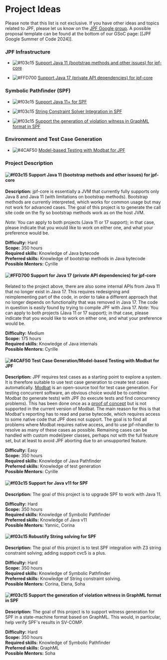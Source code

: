 # Project Ideas

Please note that this list is not exclusive. If you have other ideas and topics related to JPF, please let us know on the [JPF Google group](https://groups.google.com/forum/#!forum/java-pathfinder).
A possible proposal template can be found at the bottom of our GSoC page: [[JPF Google Summer of Code 2024]].

### JPF Infrastructure

* ![#f03c15](https://placehold.co/15x15/f03c15/f03c15.png) [Support Java 11 (bootstrap methods and other issues) for jpf-core](#support-java-11) <Cyrille>

*  ![#FFD700](https://placehold.co/15x15/FFD700/FFD700.png) [Support Java 17 (private API dependencies) for jpf-core](#support-java-17) <Cyrille> 

<!-- ### JPF Application Domains -->

<!-- * [Model Checking Distributed Java Applications](#model-checking-distributed-java-applications) <Cyrille> -->

<!-- * [Verification of Multi Agent Systems](#verification-of-multi-agent-systems) <Franco><Eric><CheckWithNeha> -->

<!--* [Verification of Actor-based Systems](#verification-of-actor-based-systems) <Nastaran> -->

<!--* [Verification of Event-Driven Applications](#verification-of-event-driven-applications) <Oksana>-->

<!-- * [Verification of epistemic properties of Java programs](#verification-of-epistemic-properties-of-java-programs) <Franco><Nikos> -->

<!-- ### Separation Logic

* [Verification of unbounded heap-manipulating programs via learning](#verification-of-unbounded-heap-manipulating-programs-via-learning) <Loc><Sang> -->

<!-- ### Automatic Program Repair -->

<!-- * [Automatic program repair using annotations](#automatic-program-repair-using-annotations) <Bach><Vaibhav><Eric><Corina> -->

### Symbolic Pathfinder (SPF)

* ![#f03c15](https://placehold.co/15x15/f03c15/f03c15.png) [Support Java 11+ for SPF](#support-java-11-for-spf) <Yannic><Corina>

<!-- * [Support gradle for SPF](#support-gradle-for-spf) <Yannic><Corina> -->

* ![#f03c15](https://placehold.co/15x15/f03c15/f03c15.png) [String Constraint Solver Integration in SPF](#improving-string-analysis-in-spf) <Yannic><Corina><Elena><Soha>

* ![#f03c15](https://placehold.co/15x15/f03c15/f03c15.png) [Support the generation of violation witness in GraphML format in SPF](#witness-generation-in-spf) <Soha>

<!-- * [Support Bit-Vector Floating Point in SPF](#bvfloating-point-in-spf) <Soha> -->

<!-- * [Refactoring SPF constraint library](#refactoring-spf-constraint-library) <Elena> -->

<!-- * [Handling Native Calls in the Context of Symbolic Execution](#handling-native-calls-in-the-context-of-symbolic-execution) <Corina><Nastaran> -->

<!-- * [Comparison between concolic execution and classical symbolic execution](#comparison-between-concolic-and-classical-symbolic-execution) -->

<!-- * [Generic GREEN](#generic-green) <Willem> -->

<!-- * [Improving Symbolic PathFinder](#improving-symbolic-pathfinder) <Kasper><Corina> -->

<!-- * [Improving Sampling of Symbolic Paths](#improving-sampling-of-symbolic-paths) <Kasper> -->

<!-- * [Hash-consing for SPF](#hash-consing-for-spf) <Vaibhav> -->

<!-- * [Visualizing ChoiceGenerator tree for SPF](#visualizing-choicegenerator-tree-for-spf) <Vaibhav> -->

<!-- * [Combinatorial testing of configuration options for SPF](#combinatorial-testing-of-configuration-options-for-SPF) <Vaibhav> -->

<!-- * [Beneficial path-merging for SPF](#beneficial-path-merging-for-SPF) <Vaibhav> -->

<!--### Hybrid Fuzzing-->

<!-- * [Whitebox Fuzzer and Grammar Learner](#whitebox-fuzzer-and-grammar-learner)  -->

<!-- * [Fuzzing and Symbolic Execution](#fuzzing-and-symbolic-execution) <Corina><Yannic> -->


<!-- ### Smart Contract -->

<!-- * [Smart Contract Analysis](#smart-contract-analysis) <Cyrille> -->



<!-- ### Android -->

<!-- * [Analysis of Android Applications](#analysis-of-android-applications) -->



<!-- ### Concolic Execution -->

<!-- * [JDart maintenance and scalability](#jdart-maintenance-and-scalability) <Falk> -->

<!--
* [New Features for JDart](#new-features-for-jdart) <Kasper>

* [Concolic Execution for Android Apps](#concolic-execution-for-android-apps) <Kasper>

* [Support for parallel or distributed exploration in JDart](#support-for-parallel-or-distributed-exploration-in-jdart-and-regression-tests-for-jdart)

* [Regression tests for JDart](#support-for-parallel-or-distributed-exploration-in-jdart-and-regression-tests-for-jdart)-->



### Environment and Test Case Generation

<!-- * [Environment and Test Case Generation for Specific Domains](#environment-and-test-case-generation-for-specific-domains) <Oksana> -->

* ![#4CAF50](https://placehold.co/15x15/4CAF50/4CAF50.png) [Model-based Testing with Modbat for JPF](#mbt-modbat) <Cyrille>

<!-- * [Minimizing test-cases for branch coverage of Path-Merged Regions](#minimize-testcases-path-merging) <Soha> -->

<!-- * [Method summaries, extended](#method-summaries)<Cyrille><Pavel> -->

<!-- * [Environment and Test Case Generation for Symbolic Execution](#environment-and-test-case-generation-for-symbolic-execution) <Oksana>

<!-- * [Test Case Generation for Evolving Applications](#test-case-generation-for-evolving-applications) <Oksana> -->



<!-- ### JPF Extensions and External Systems Interfacing -->

<!-- * [Evaluating jpf-psyco](#evaluating-jpf-psyco) <Kasper><CheckWithFalk> -->



<!-- ### Symbolic Data-race Detection -->

<!-- * [Symbolic data-race detection for Habanero Java](#symbolic-data-race-detection-for-habanero-java) <Eric> -->



### Project Description

<a name="support-java-11"></a>
#### ![#f03c15](https://placehold.co/15x15/f03c15/f03c15.png) Support Java 11 (bootstrap methods and other issues) for jpf-core

**Description:**
jpf-core is essentially a JVM that currently fully supports only Java 8 and Java 11 (with limitations on bootstrap methods). Bootstrap methods are currently interpreted, which works for common usage but may not work for advanced cases. The goal of this project is to generate the call site code on the fly so bootstrap methods work as on the host JVM. 

*Note:* You can apply to both projects (Java 11 or 17 support); in that case, please indicate that you would like to work on either one, and what your preference would be.

**Difficulty:** Hard  
**Scope:** 350 hours  
**Required skills:** Knowledge of Java bytecode  
**Preferred skills:** Knowledge of bootstrap methods in Java bytecode  
**Possible Mentors:** Cyrille

<a name="support-java-17"></a>
#### ![#FFD700](https://placehold.co/15x15/FFD700/FFD700.png) Support for Java 17 (private API dependencies) for jpf-core

Related to the project above, there are also some internal APIs from Java 11 that no longer exist in Java 17.
This requires redesigning and reimplementing part of the code, in order to take a different approach that no longer depends on functionality that was removed in Java 17. The code in question is easily found by trying to compile JPF with Java 17.
*Note:* You can apply to both projects (Java 11 or 17 support); in that case, please indicate that you would like to work on either one, and what your preference would be.

**Difficulty:** Medium  
**Scope:** 175 hours  
**Required skills:** Knowledge of Java internals  
**Possible Mentors:** Cyrille

<a name="mbt-modbat"></a>
#### ![#4CAF50](https://placehold.co/15x15/4CAF50/4CAF50.png) Test Case Generation/Model-based Testing with Modbat for JPF

**Description:**
JPF requires test cases as a starting point to explore a system. It is therefore suitable to use
test case generation to create test cases automatically. [Modbat](https://github.com/cyrille-artho/modbat/) is an open-source tool for test case generation. For testing concurrent software,
an obvious choice would be to combine Modbat (to generate tests) with JPF (to execute tests and
find concurrency problems). This has been done once as a [proof of concept](https://people.kth.se/~artho/papers/ase-2013-preprint.pdf) but is not supported in the current version of Modbat.
The main reason for this is that Modbat's reporting has to read and parse bytecode, which requires
access to some native code that JPF does not support.
The goal is to find all problems where Modbat requires native access, and to use jpf-nhandler
to resolve as many of these cases as possible. Remaining cases can be handled with custom model/peer classes, perhaps not with the full feature set, but at least to avoid JPF aborting due to an unsupported feature.

**Difficulty:** Easy  
**Scope:** 350 hours  
**Required skills:** Knowledge of Java Pathfinder  
**Preferred skills:** Knowledge of test generation  
**Possible Mentors:** Cyrille


<!--
<a name="support-gradle-for-spf"></a>
#### Support for gradle for SPF

**Description:**
The goal of this project is to (1) implement gradle support for Symbolic Pathfinder, (2) to update the extension template, including gradle support and updated documentation.

**Difficulty:** Easy  
**Scope:** 175 hours  
**Required skills:** Knowledge of Java Pathfinder and Gradle build automation  
**Preferred skills:** Knowledge of Symbolic Pathfinder  
**Possible Mentors:** Yannic, Corina
-->

<a name="support-java-11-for-spf"></a>
#### ![#f03c15](https://placehold.co/15x15/f03c15/f03c15.png) Support for Java v11 for SPF

**Description:**
The goal of this project is to upgrade SPF to work with Java 11.

**Difficulty:** Hard  
**Scope:** 350 hours  
**Required skills:** Knowledge of Symbolic Pathfinder   
**Preferred skills:** Knowledge of Java v11  
**Possible Mentors:** Yannic, Corina

<a name="improving-string-analysis-in-spf"></a>
#### ![#f03c15](https://placehold.co/15x15/f03c15/f03c15.png) Robustify String solving for SPF

**Description:**
The goal of this project is to test SPF integration with Z3 string constraint solving; adding support cvc5 is a plus.


**Difficulty:** Hard  
**Scope:** 350 hours  
**Required skills:** Knowledge of Symbolic Pathfinder   
**Preferred skills:** Knowledge of String constraint solving.  
**Possible Mentors:** Corina, Elena, Soha


<a name="witness-generation-in-spf"></a>
#### ![#f03c15](https://placehold.co/15x15/f03c15/f03c15.png) Support the generation of violation witness in GraphML format in SPF

**Description:**
The goal of this project is to support witness generation for SPF in a state-machine format based on GraphML. This would, in particular, help verify SPF's results in SV-COMP.


**Difficulty:** Hard  
**Scope:** 350 hours  
**Required skills:** Knowledge of Symbolic Pathfinder   
**Preferred skills:** GraphML  
**Possible Mentors:** Soha


<!--
 
<a name="minimize-testcases-path-merging"></a>
#### Minimizing Test-Cases for Branch Coverage of Path-Merged Regions

**Description:**
When generating test cases for path-merging more branch obligations could be covered with a single test case. In this project, we will focus on ways to minimize the number of test cases generated from path-merging for branch coverage criteria. 

**Difficulty:** Medium  
**Required skills:** Knowledge of Symbolic PathFinder.  
**Preferred skills:** Knowledge of Java Ranger.  

-->
